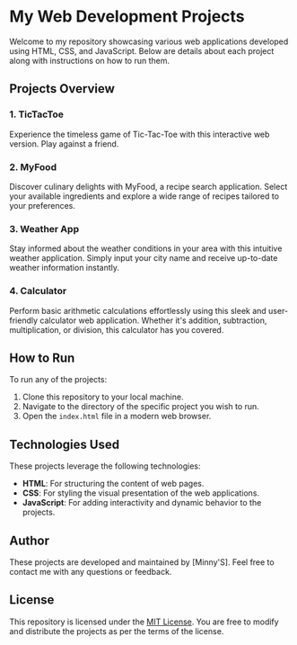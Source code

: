 # My Web Development Projects

Welcome to my repository showcasing various web applications developed using HTML, CSS, and JavaScript. Below are details about each project along with instructions on how to run them.

## Projects Overview

### 1. TicTacToe

Experience the timeless game of Tic-Tac-Toe with this interactive web version. Play against a friend.

### 2. MyFood

Discover culinary delights with MyFood, a recipe search application. Select your available ingredients and explore a wide range of recipes tailored to your preferences.

### 3. Weather App

Stay informed about the weather conditions in your area with this intuitive weather application. Simply input your city name and receive up-to-date weather information instantly.

### 4. Calculator

Perform basic arithmetic calculations effortlessly using this sleek and user-friendly calculator web application. Whether it's addition, subtraction, multiplication, or division, this calculator has you covered.

## How to Run

To run any of the projects:

1. Clone this repository to your local machine.
2. Navigate to the directory of the specific project you wish to run.
3. Open the `index.html` file in a modern web browser.

## Technologies Used

These projects leverage the following technologies:

- **HTML**: For structuring the content of web pages.
- **CSS**: For styling the visual presentation of the web applications.
- **JavaScript**: For adding interactivity and dynamic behavior to the projects.

## Author

These projects are developed and maintained by [Minny'S]. Feel free to contact me with any questions or feedback.

## License

This repository is licensed under the [MIT License](LICENSE). You are free to modify and distribute the projects as per the terms of the license.
